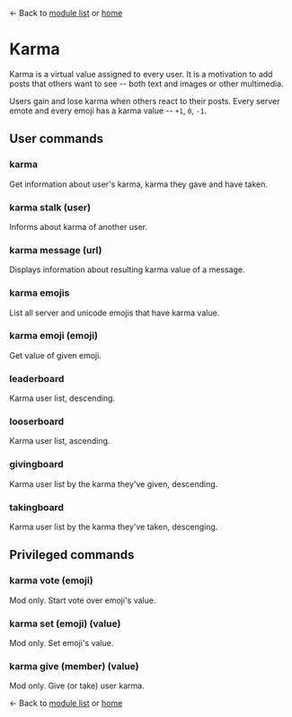 ← Back to [module list](index.md) or [home](../index.md)

# Karma

Karma is a virtual value assigned to every user. It is a motivation to add posts that others want to see -- both text and images or other multimedia.

Users gain and lose karma when others react to their posts. Every server emote and every emoji has a karma value -- `+1`, `0`, `-1`.

## User commands

### karma

Get information about user's karma, karma they gave and have taken.

### karma stalk (user)

Informs about karma of another user.

### karma message (url)

Displays information about resulting karma value of a message.

### karma emojis

List all server and unicode emojis that have karma value.

### karma emoji (emoji)

Get value of given emoji.

### leaderboard

Karma user list, descending.

### looserboard

Karma user list, ascending.

### givingboard

Karma user list by the karma they've given, descending.

### takingboard

Karma user list by the karma they've taken, descenging.

## Privileged commands

### karma vote (emoji)

Mod only. Start vote over emoji's value.

### karma set (emoji) (value)

Mod only. Set emoji's value.

### karma give (member) (value)

Mod only. Give (or take) user karma.


← Back to [module list](index.md) or [home](../index.md)
